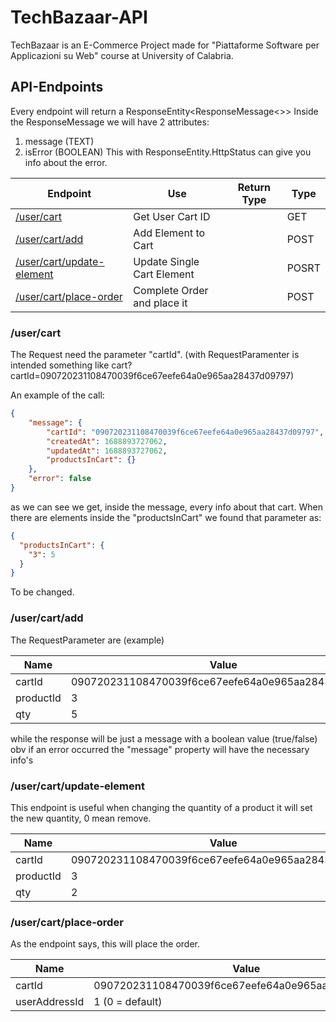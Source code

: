 # TechBazaar-API
TechBazaar is an E-Commerce Project made for "Piattaforme Software per Applicazioni su Web" course at University of Calabria.

## API-Endpoints
Every endpoint will return a ResponseEntity<ResponseMessage<>> Inside  the ResponseMessage we will have 2 attributes:
1) message (TEXT)
2) isError (BOOLEAN)
This with ResponseEntity.HttpStatus can give you info about the error.

| Endpoint                                             | Use                         | Return Type | Type  |
|------------------------------------------------------|-----------------------------|-------------|-------|
| [/user/cart](#usercart)                              | Get User Cart ID            |             | GET   |
| [/user/cart/add](#usercartadd)                       | Add Element to Cart         |             | POST  |
| [/user/cart/update-element](#usercartupdate-element) | Update Single Cart Element  |             | POSRT |
| [/user/cart/place-order](#usercartplace-order)       | Complete Order and place it |             | POST  |




### /user/cart

The Request need the parameter "cartId". (with RequestParamenter is intended something like cart?cartId=090720231108470039f6ce67eefe64a0e965aa28437d09797)

An example of the call:
```JSON
{
    "message": {
        "cartId": "090720231108470039f6ce67eefe64a0e965aa28437d09797",
        "createdAt": 1688893727062,
        "updatedAt": 1688893727062,
        "productsInCart": {}
    },
    "error": false
}
```

as we can see we get, inside the message, every info about that cart. When there are elements inside the "productsInCart" we found that parameter as:

```JSON
{
  "productsInCart": {
    "3": 5
  }
}
```
To be changed.


### /user/cart/add

The RequestParameter are (example)

| Name      | Value                                             |
|-----------|---------------------------------------------------|
| cartId    | 090720231108470039f6ce67eefe64a0e965aa28437d09797 |
| productId | 3                                                 |
| qty       | 5                                                 |

while the response will be just a message with a boolean value (true/false) obv if an error occurred the "message" property will have the necessary info's

### /user/cart/update-element
This endpoint is useful when changing the quantity of a product it will set the new quantity, 0 mean remove.

| Name      | Value                                             |
|-----------|---------------------------------------------------|
| cartId    | 090720231108470039f6ce67eefe64a0e965aa28437d09797 |
| productId | 3                                                 |
| qty       | 2                                                 |


### /user/cart/place-order
As the endpoint says, this will place the order.

| Name          | Value                                             |
|---------------|---------------------------------------------------|
| cartId        | 090720231108470039f6ce67eefe64a0e965aa28437d09797 |
| userAddressId | 1 (0 = default)                                   |

